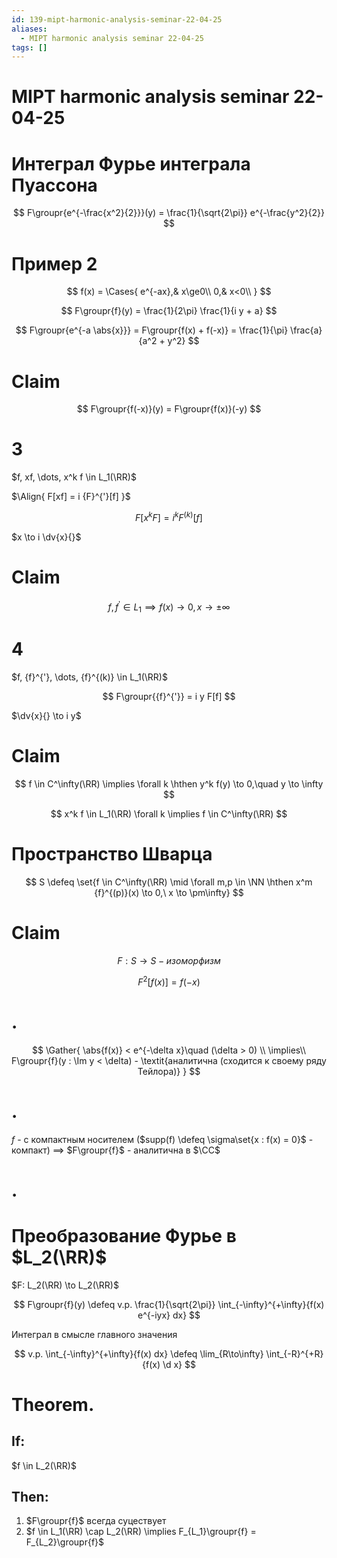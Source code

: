 ```yaml
---
id: 139-mipt-harmonic-analysis-seminar-22-04-25
aliases:
  - MIPT harmonic analysis seminar 22-04-25
tags: []
---
```


# MIPT harmonic analysis seminar 22-04-25

# Интеграл Фурье интеграла Пуассона

$$
F\groupr{e^{-\frac{x^2}{2}}}(y) = \frac{1}{\sqrt{2\pi}} e^{-\frac{y^2}{2}}
$$

# Пример 2

$$
f(x) = \Cases{
e^{-ax},& x\ge0\\
0,& x<0\\
}
$$

$$
F\groupr{f}(y) = \frac{1}{2\pi} \frac{1}{i y + a}
$$

$$
F\groupr{e^{-a \abs{x}}} = F\groupr{f(x) + f(-x)} =
\frac{1}{\pi} \frac{a}{a^2 + y^2}
$$

# Claim

$$
F\groupr{f(-x)}(y) = F\groupr{f(x)}(-y)
$$

# 3

$f, xf, \dots, x^k f \in L_1(\RR)$

$\Align{
F[xf] = i {F}^{'}[f]
}$

$$
F[x^k F] = i^k {F}^{(k)}[f]
$$

$x \to i \dv{x}{}$

# Claim

$$
f, {f}^{'} \in L_1 \implies f(x) \to 0, x \to \pm\infty
$$

# 4

$f, {f}^{'}, \dots, {f}^{(k)} \in L_1(\RR)$

$$
F\groupr{{f}^{'}} = i y F[f]
$$

$\dv{x}{} \to i y$

# Claim

$$
f \in C^\infty(\RR) \implies \forall k \hthen y^k f(y) \to 0,\quad y \to \infty
$$

$$
x^k f \in L_1(\RR) \forall k \implies f \in C^\infty(\RR)
$$

# Пространство Шварца

$$
S \defeq \set{f \in C^\infty(\RR) \mid
\forall m,p \in \NN \hthen x^m {f}^{(p)}(x) \to 0,\ x \to \pm\infty}
$$

# Claim

$$
F: S \to S - \textit{изоморфизм}
$$

$$
F^2[f(x)] = f(-x)
$$

# .

$$
\Gather{
\abs{f(x)} < e^{-\delta x}\quad (\delta > 0) \\
\implies\\
F\groupr{f}(y : \Im y < \delta) - \textit{аналитична (сходится к своему ряду Тейлора)}
}
$$

# .

$f$ - с компактным носителем ($supp(f) \defeq \sigma\set{x : f(x) = 0}$ - компакт)
$\implies$
$F\groupr{f}$ - аналитична в $\CC$

# .

# Преобразование Фурье в $L_2(\RR)$

$F: L_2(\RR) \to L_2(\RR)$

$$
F\groupr{f}(y) \defeq v.p.
\frac{1}{\sqrt{2\pi}} \int_{-\infty}^{+\infty}{f(x) e^{-iyx} dx}
$$

Интеграл в смысле главного значения

$$
v.p. \int_{-\infty}^{+\infty}{f(x) dx} \defeq \lim_{R\to\infty} \int_{-R}^{+R}{f(x) \d x}
$$

# Theorem.

## If:

$f \in L_2(\RR)$

## Then:

1. $F\groupr{f}$ всегда суцествует
2. $f \in L_1(\RR) \cap L_2(\RR) \implies F_{L_1}\groupr{f} = F_{L_2}\groupr{f}$
